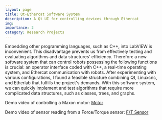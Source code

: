```yaml
---
layout: page
title: Qt-Ethercat Software System
description: A Qt UI for controlling devices through Ethercat
img:
importance: 2
category: Research Projects
---
```


Embedding other programming languages, such as C++, into LabVIEW is inconvenient. This disadvantage prevents us from effectively testing and evaluating algorithms and data structures' efficiency. Therefore a new software system that can control robots possessing the following functions is crucial: an operator interface coded with C++, a real-time operating system, and Ethercat communication with robots. After experimenting with various configurations, I found a feasible structure combining Qt, Linuxcnc, and Etherlab that fulfills the project's demands. With this software system, we can quickly implement and test algorithms that require more complicated data structures, such as classes, trees, and graphs.


Demo video of controlling a Maxon motor: [Motor](https://youtube.com/shorts/i1i4ws3Q7CE)


Demo video of sensor reading from a Force/Torque sensor: [F/T Sensor](https://www.youtube.com/watch?v=ZHXNW38Nkps)


